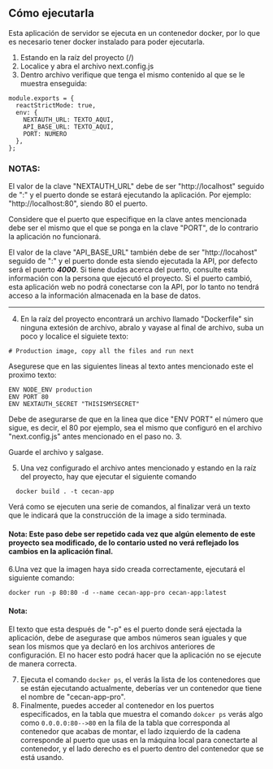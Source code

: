## Cómo ejecutarla
Esta aplicación de servidor se ejecuta en un contenedor docker, por lo que es necesario tener docker instalado para poder ejecutarla.


1. Estando en la raíz del proyecto (/)
2. Localice y abra el archivo next.config.js
3. Dentro archivo verifique que tenga el mismo contenido al que se le muestra enseguida:
```
module.exports = {
  reactStrictMode: true,
  env: {
    NEXTAUTH_URL: TEXTO_AQUI,
    API_BASE_URL: TEXTO_AQUI,
    PORT: NUMERO
  },
};
```
### **NOTAS:** 

El valor de la clave "NEXTAUTH_URL" debe de ser "http://localhost" seguido de ":" y el puerto donde se estará ejecutando la aplicación. 
Por ejemplo: "http://localhost:80", siendo 80 el puerto. 

Considere que el puerto que especifique en la clave antes mencionada debe ser el mismo que el que se ponga en
la clave "PORT", de lo contrario la aplicación no funcionará.

El valor de la clave "API_BASE_URL" también debe de ser "http://locahost" seguido de ":"
y el puerto donde esta siendo ejecutada la API, por defecto será el puerto ***4000***. Si tiene dudas acerca del puerto, consulte esta información con la persona
que ejecutó el proyecto. Si el puerto cambió, esta aplicación web no podrá conectarse con la API, por lo tanto no tendrá acceso a la información almacenada en
la base de datos.

-----------------------------------

4. En la raíz del proyecto encontrará un archivo llamado "Dockerfile" sin ninguna extesión de archivo, abralo y vayase al final de archivo, suba un poco y localice el siguiete texto:
```
# Production image, copy all the files and run next
```
Asegurese que en las siguientes lineas al texto antes mencionado este el proximo texto:
```
ENV NODE_ENV production
ENV PORT 80
ENV NEXTAUTH_SECRET "THISISMYSECRET"
```
Debe de asegurarse de que en la linea que dice "ENV PORT" el número que sigue, es decir, el 80 por ejemplo, sea el mismo que configuró en el archivo "next.config.js" antes mencionado en el paso no. 3.

Guarde el archivo y salgase.

5. Una vez configurado el archivo antes mencionado y estando en la raíz del proyecto, hay que ejecutar el siguiente comando
```
  docker build . -t cecan-app
``` 

Verá como se ejecuten una serie de comandos, al finalizar verá un texto que le indicará que la construcción de la image a sido terminada.

#### **Nota:** Este paso debe ser repetido cada vez que algún elemento de este proyecto sea modificado, de lo contario usted no verá reflejado los cambios en la aplicación final.

6.Una vez que la imagen haya sido creada correctamente, ejecutará el siguiente comando:
```
docker run -p 80:80 -d --name cecan-app-pro cecan-app:latest
```

#### **Nota:** 
El texto que esta después de "-p" es el puerto donde será ejectada la aplicación, debe de asegurase que ambos números sean iguales y que sean los mismos que ya
declaró en los archivos anteriores de configuración. El no hacer esto podrá hacer que la aplicación no se ejecute de manera correcta.


7. Ejecuta el comando ```docker ps```, el verás la lista de los contenedores que se están ejecutando actualmente, deberías ver un contenedor que tiene el nombre de "cecan-app-pro".
8. Finalmente, puedes acceder al contenedor en los puertos especificados, 
en la tabla que muestra el comando ```dokcer ps``` verás algo como ```0.0.0.0:80-->80``` en la fila de la tabla que corresponda al contenedor que acabas de montar, 
el lado izquierdo de la cadena corresponde al puerto que usas en la máquina local para conectarte al contenedor, y el lado derecho es el puerto dentro del contenedor que se está usando.
